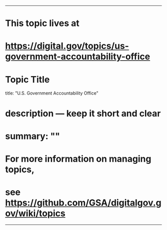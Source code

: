 
---
# This topic lives at
# https://digital.gov/topics/us-government-accountability-office

# Topic Title
title: "U.S. Government Accountability Office"

# description — keep it short and clear
# summary: ""


# For more information on managing topics,
# see https://github.com/GSA/digitalgov.gov/wiki/topics
---